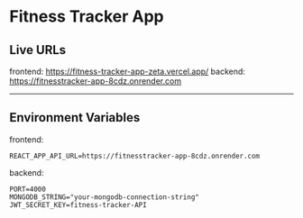 # Fitness Tracker App

## Live URLs

frontend: https://fitness-tracker-app-zeta.vercel.app/
backend: https://fitnesstracker-app-8cdz.onrender.com

---

## Environment Variables

frontend:

```
REACT_APP_API_URL=https://fitnesstracker-app-8cdz.onrender.com
```

backend:

```
PORT=4000
MONGODB_STRING="your-mongodb-connection-string"
JWT_SECRET_KEY=fitness-tracker-API
```
